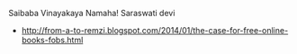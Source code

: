 Saibaba Vinayakaya Namaha! Saraswati devi

* http://from-a-to-remzi.blogspot.com/2014/01/the-case-for-free-online-books-fobs.html
